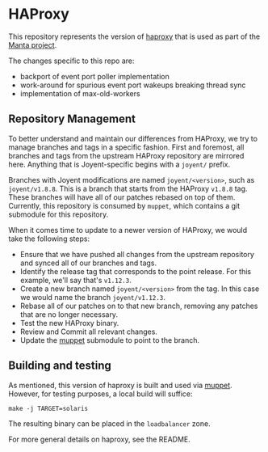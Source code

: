# HAProxy

This repository represents the version of [haproxy](https://www.haproxy.org/)
that is used as part of the [Manta project](https://github.com/joyent/manta).

The changes specific to this repo are:

- backport of event port poller implementation
- work-around for spurious event port wakeups breaking thread sync
- implementation of max-old-workers

## Repository Management

To better understand and maintain our differences from HAProxy, we try to
manage branches and tags in a specific fashion. First and foremost, all
branches and tags from the upstream HAProxy repository are mirrored here.
Anything that is Joyent-specific begins with a `joyent/` prefix.

Branches with Joyent modifications are named `joyent/<version>`, such as
`joyent/v1.8.8`. This is a branch that starts from the HAProxy
`v1.8.8` tag. These branches will have all of our patches
rebased on top of them. Currently, this repository is consumed by
`muppet`, which contains a git submodule for this repository.

When it comes time to update to a newer version of HAProxy, we would take
the following steps:

* Ensure that we have pushed all changes from the upstream repository and
  synced all of our branches and tags.
* Identify the release tag that corresponds to the point release. For
  this example, we'll say that's `v1.12.3`.
* Create a new branch named `joyent/<version>` from the tag. In this
  case we would name the branch `joyent/v1.12.3`.
* Rebase all of our patches on to that new branch, removing any patches
  that are no longer necessary.
* Test the new HAProxy binary.
* Review and Commit all relevant changes.
* Update the [muppet](https://github.com/joyent/muppet)
  submodule to point to the branch.

## Building and testing

As mentioned, this version of haproxy is built and used via
[muppet](https://github.com/joyent/muppet). However, for testing purposes, a
local build will suffice:

```
make -j TARGET=solaris
```

The resulting binary can be placed in the `loadbalancer` zone.

For more general details on haproxy, see the README.
